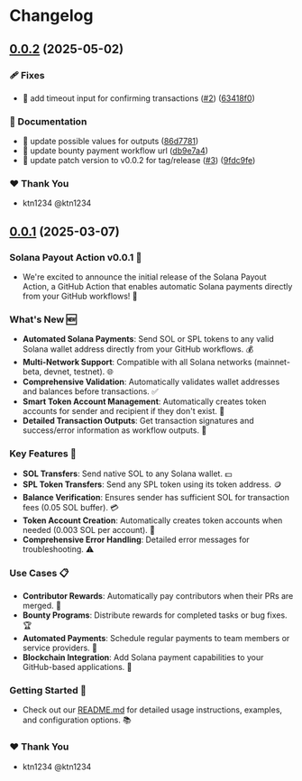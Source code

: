# Changelog

## [0.0.2](https://github.com/UraniumCorporation/solana-payout-action/compare/v0.0.1...v0.0.2) (2025-05-02)

### 🩹 Fixes

* 🐛 add timeout input for confirming transactions ([#2](https://github.com/UraniumCorporation/solana-payout-action/issues/2)) ([63418f0](https://github.com/UraniumCorporation/solana-payout-action/commit/63418f039fabcb23df946e447f2f622e689bde6a))

### 📖 Documentation

* 📝 update possible values for outputs ([86d7781](https://github.com/UraniumCorporation/solana-payout-action/commit/86d7781aea07024051ef1d02a47ae373a9956170))
* 🔗 update bounty payment workflow url ([db9e7a4](https://github.com/UraniumCorporation/solana-payout-action/commit/db9e7a402bd1e57de965f6568b85315d18359b75))
* 📝 update patch version to v0.0.2 for tag/release ([#3](https://github.com/UraniumCorporation/solana-payout-action/issues/3)) ([9fdc9fe](https://github.com/UraniumCorporation/solana-payout-action/commit/9fdc9fe94b6df9109ef9a5c541dadcf46aa396b8))

### ❤️ Thank You

* ktn1234 @ktn1234

## [0.0.1](https://github.com/UraniumCorporation/solana-payout-action/commits/v0.0.1) (2025-03-07)

### Solana Payout Action v0.0.1 🚀

* We're excited to announce the initial release of the Solana Payout Action, a GitHub Action that enables automatic Solana payments directly from your GitHub workflows! 💸

### What's New 🆕

* **Automated Solana Payments**: Send SOL or SPL tokens to any valid Solana wallet address directly from your GitHub workflows. 💰
* **Multi-Network Support**: Compatible with all Solana networks (mainnet-beta, devnet, testnet). 🌐
* **Comprehensive Validation**: Automatically validates wallet addresses and balances before transactions. ✅
* **Smart Token Account Management**: Automatically creates token accounts for sender and recipient if they don't exist. 🔑
* **Detailed Transaction Outputs**: Get transaction signatures and success/error information as workflow outputs. 📝

### Key Features 🔑

* **SOL Transfers**: Send native SOL to any Solana wallet. 💵
* **SPL Token Transfers**: Send any SPL token using its token address. 🪙
* **Balance Verification**: Ensures sender has sufficient SOL for transaction fees (0.05 SOL buffer). 💳
* **Token Account Creation**: Automatically creates token accounts when needed (0.003 SOL per account). 🏦
* **Comprehensive Error Handling**: Detailed error messages for troubleshooting. ⚠️

### Use Cases 📋

* **Contributor Rewards**: Automatically pay contributors when their PRs are merged. 🤝
* **Bounty Programs**: Distribute rewards for completed tasks or bug fixes. 🏆
* **Automated Payments**: Schedule regular payments to team members or service providers. 📅
* **Blockchain Integration**: Add Solana payment capabilities to your GitHub-based applications. 🔗

### Getting Started 🚀

* Check out our [README.md](https://github.com/UraniumCorporation/solana-payout-action/blob/main/README.md) for detailed usage instructions, examples, and configuration options. 📚

### ❤️ Thank You

* ktn1234 @ktn1234
